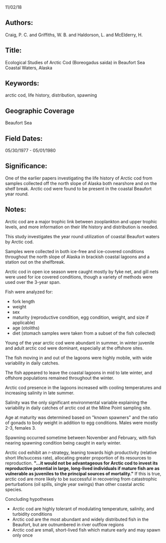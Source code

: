 11/02/18
## Authors:
Craig, P. C. and Griffiths, W. B. and Haldorson, L. and McElderry, H.
## Title:
Ecological Studies of Arctic Cod (Boreogadus saida) in Beaufort Sea Coastal Waters, Alaska
## Keywords:
arctic cod, life history, distribution, spawning
## Geographic Coverage
Beaufort Sea
## Field Dates:
05/30/1977 - 05/01/1980
## Significance:
One of the earlier papers investigating the life history of Arctic cod from samples collected off the north slope of Alaska both nearshore and on the shelf break.  Arctic cod were found to be present in the coastal Beaufort year round.

## Notes:
Arctic cod are a major trophic link between zooplankton and upper trophic levels, and more information on their life history and distribution is needed.

This study investigates the year round utilization of coastal Beaufort waters by Arctic cod.

Samples were collected in both ice-free and ice-covered conditions throughout the north slope of Alaska in brackish coastal lagoons and a station out on the shelfbreak.

Arctic cod in open ice season were caught mostly by fyke net, and gill nets were used for ice covered conditions, though a variety of methods were used over the 3-year span.

Fish were analyzed for:
- fork length
- weight
- sex
- maturity (reproductive condition, egg condition, weight, and size if applicable)
- age (otoliths)
- diet (stomach samples were taken from a subset of the fish collected)

Young of the year arctic cod were abundant in summer, in winter juvenile and adult arctic cod were dominant, especially at the offshore sites.

The fish moving in and out of the lagoons were highly mobile, with wide variability in daily catches.

The fish appeared to leave the coastal lagoons in mid to late winter, and offshore populations remained throughout the winter.

Arctic cod presence in the lagoons increased with cooling temperatures and increasing salinity in late summer.

Salinity was the only significant environmental variable explaining the variability in daily catches of arctic cod at the Milne Point sampling site.

Age at maturity was determined based on "known spawners" and the ratio of gonads to body weight in addition to egg conditions.  Males were mostly 2-3, females 3.

Spawning occurred sometime between November and February, with fish nearing spawning condition being caught in early winter.

Arctic cod exhibit an r-strategy, leaning towards high productivity (relative short life/success rate), allocating greater proportion of its resources to reproduction. **"...it would not be advantageous for Arctic cod to invest its reproductive potential in large, long-lived individuals if mature fish are as vulnerable as juveniles to the principal sources of mortality."**  If this is true, arctic cod are more likely to be successful in recovering from catastrophic perturbations (oil spills, single year swings) than other coastal arctic species.

Concluding hypotheses
* Arctic cod are highly tolerant of modulating temperature, salinity, and turbidity conditions
* Arctic cod are the most abundant and widely distributed fish in the Beaufort, but are outnumbered in river outflow regions
* Arctic cod are small, short-lived fish which mature early and may spawn only once
